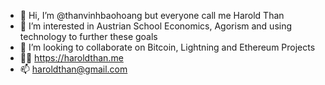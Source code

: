 - 👋 Hi, I’m @thanvinhbaohoang but everyone call me Harold Than
- 👀 I’m interested in Austrian School Economics, Agorism and using technology to further these goals
- 💞️ I’m looking to collaborate on Bitcoin, Lightning and Ethereum Projects
- :man_student:	https://haroldthan.me
- 📫 haroldthan@gmail.com

<!---
thanvinhbaohoang/thanvinhbaohoang is a ✨ special ✨ repository because its `README.md` (this file) appears on your GitHub profile.
You can click the Preview link to take a look at your changes.
--->
